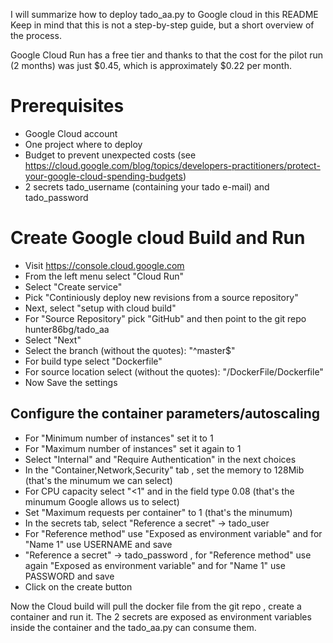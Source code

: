 I will summarize how to deploy tado_aa.py to Google cloud in this README
Keep in mind that this is not a step-by-step guide, but a short overview
of the process.
    
Google Cloud Run has a free tier and thanks to that the cost for the 
pilot run (2 months) was just $0.45, which is approximately $0.22 per
month.
    
# Prerequisites
- Google Cloud account
- One project where to deploy
- Budget to prevent unexpected costs (see https://cloud.google.com/blog/topics/developers-practitioners/protect-your-google-cloud-spending-budgets)
- 2 secrets tado_username (containing your tado e-mail) and tado_password
    
# Create Google cloud Build and Run
- Visit https://console.cloud.google.com
- From the left menu select "Cloud Run"
- Select "Create service"
- Pick "Continiously deploy new revisions from a source repository"
- Next, select "setup with cloud build"
- For "Source Repository" pick "GitHub" and then point to the git repo hunter86bg/tado_aa
- Select "Next"
- Select the branch (without the quotes): "^master$"
- For build type select "Dockerfile"
- For source location select (without the quotes): "/DockerFile/Dockerfile"
- Now Save the settings

## Configure the container parameters/autoscaling
- For "Minimum number of instances" set it to 1
- For "Maximum number of instances" set it again to 1
- Select "Internal" and "Require Authentication" in the next choices
- In the "Container,Network,Security" tab , set the memory to 128Mib (that's the minumum we can select)
- For CPU capacity select "<1" and in the field type 0.08 (that's the minumum Google allows us to select)
- Set "Maximum requests per container" to 1 (that's the minumum)
- In the secrets tab, select "Reference a secret" ->  tado_user
- For "Reference method" use "Exposed as environment variable" and for "Name 1" use  USERNAME and save
- "Reference a secret" -> tado_password , for "Reference method" use again "Exposed as environment variable"
and for "Name 1" use PASSWORD and save
- Click on the create button

    
    
Now the Cloud build will pull the docker file from the git repo , create a container and run it.
The 2 secrets are exposed as environment variables inside the container and the tado_aa.py can consume them.
